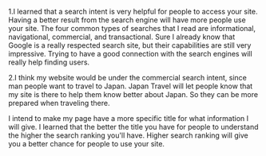 1.I learned that a search intent is very helpful for people to access your site. Having a better result from the search engine will have more people use your site. The four common types of searches that I read are informational, navigational, commercial, and transactional. Sure I already know that Google is a really respected search site, but their capabilities are still very impressive. Trying to have a good connection with the search engines will really help finding users.

2.I think my website would be under the commercial search intent, since man people want to travel to Japan. Japan Travel will let people know that my site is there to help them know better about Japan. So they can be more prepared when traveling there.

I intend to make my page have a more specific title for what information I will give. I learned that the better the title you have for people to understand the higher the search ranking you'll have. Higher search ranking will give you a better chance for people to use your site.
